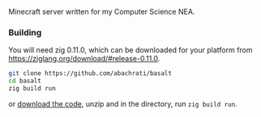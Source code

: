 Minecraft server written for my Computer Science NEA.

### Building
You will need zig 0.11.0, which can be downloaded for your platform from <https://ziglang.org/download/#release-0.11.0>.

```sh
git clone https://github.com/abachrati/basalt
cd basalt
zig build run
```

or [download the code](https://github.com/abachrati/basalt/archive/refs/heads/main.zip), unzip and in the directory, run `zig build run`.
